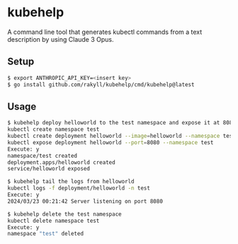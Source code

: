# kubehelp

A command line tool that generates kubectl commands from a text
description by using Claude 3 Opus.

## Setup

```sh
$ export ANTHROPIC_API_KEY=<insert key>
$ go install github.com/rakyll/kubehelp/cmd/kubehelp@latest
```

## Usage

```sh
$ kubehelp deploy helloworld to the test namespace and expose it at 8080
kubectl create namespace test
kubectl create deployment helloworld --image=helloworld --namespace test
kubectl expose deployment helloworld --port=8080 --namespace test
Execute: y
namespace/test created
deployment.apps/helloworld created
service/helloworld exposed

$ kubehelp tail the logs from helloworld
kubectl logs -f deployment/helloworld -n test
Execute: y
2024/03/23 00:21:42 Server listening on port 8080

$ kubehelp delete the test namespace
kubectl delete namespace test
Execute: y
namespace "test" deleted
```
